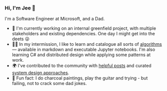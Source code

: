 ### Hi, I'm Jee 👋

I'm a Software Engineer at Microsoft, and a Dad.

- 🌱 I'm currently working on an internal greenfield project, with multiple stakeholders and existing dependencies. One day I might get into the deets 😜 
- 🐱‍💻 In my intermission, I like to learn and catalogue all sorts of [algorithms](https://github.com/gitgik/data-structures-implementation) –– available in markdown and executable Jupyter notebooks. I'm also learning C# and distributed design while applying some patterns at work.
- 🌍 I've contributed to the community with [helpful posts](https://www.digitalocean.com/community/tutorials/build-a-rest-api-with-django-a-test-driven-approach-part-1) and curated [system design approaches](https://github.com/gitgik/distributed-system-design). 
- 🎨 Fun fact: I do charcoal paintings, play the guitar and trying - but failing, not to crack some dad jokes.




